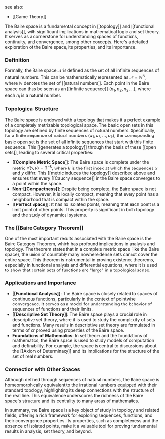 see also:
- [[Game Theory]]

The Baire space is a fundamental concept in [[topology]] and [[functional analysis]], with significant implications in mathematical logic and set theory. It serves as a cornerstone for understanding spaces of functions, continuity, and convergence, among other concepts. Here's a detailed exploration of the Baire space, its properties, and its importance.

### Definition

Formally, the Baire space $\mathcal{N}$ is defined as the set of all infinite sequences of natural numbers. This can be mathematically represented as $\mathcal{N} = \mathbb{N}^\mathbb{N}$, where $\mathbb{N}$ denotes the set of [[natural numbers]]. Each point in the Baire space can thus be seen as an [[infinite sequence]] $(n_1, n_2, n_3, \ldots)$, where each $n_i$ is a natural number.

### Topological Structure

The Baire space is endowed with a topology that makes it a perfect example of a completely metrizable topological space. The basic open sets in this topology are defined by finite sequences of natural numbers. Specifically, for a finite sequence of natural numbers $(a_1, a_2, \ldots, a_k)$, the corresponding basic open set is the set of all infinite sequences that start with this finite sequence. This [[generates a topology]] through the basis of these [[open sets]], leading to several critical properties:

- **[[Complete Metric Space]]**: The Baire space is complete under the metric $d(x,y) = 2^{-k}$, where $k$ is the first index at which the sequences $x$ and $y$ differ. This [[metric induces the topology]] described above and ensures that every [[Cauchy sequence]] in the Baire space converges to a point within the space.
- **Non-[[Compactness]]**: Despite being complete, the Baire space is not compact. However, it is locally compact, meaning that every point has a neighborhood that is compact within the space.
- **[[Perfect Space]]**: It has no isolated points, meaning that each point is a limit point of other points. This property is significant in both topology and the study of dynamical systems.

### The [[Baire Category Theorem]]

One of the most important results associated with the Baire space is the Baire Category Theorem, which has profound implications in analysis and topology. The theorem states that in a complete metric space (like the Baire space), the union of countably many nowhere dense sets cannot cover the entire space. This theorem is instrumental in proving existence theorems, especially in functional analysis and differential equations, where it is used to show that certain sets of functions are "large" in a topological sense.

### Applications and Importance

- **[[Functional Analysis]]**: The Baire space is closely related to spaces of continuous functions, particularly in the context of pointwise convergence. It serves as a model for understanding the behavior of sequences of functions and their limits.
- **[[Descriptive Set Theory]]**: The Baire space plays a crucial role in descriptive set theory, where it is used to study the complexity of sets and functions. Many results in descriptive set theory are formulated in terms of or proved using properties of the Baire space.
- **Foundations of Mathematics**: In set theory and the foundations of mathematics, the Baire space is used to study models of computation and definability. For example, the space is central to discussions about the [[Axiom of Determinacy]] and its implications for the structure of the set of real numbers.

### Connection with Other Spaces

Although defined through sequences of natural numbers, the Baire space is homeomorphically equivalent to the irrational numbers equipped with their standard topology, highlighting its deep connections with the structure of the real line. This equivalence underscores the richness of the Baire space's structure and its centrality to many areas of mathematics.

In summary, the Baire space is a key object of study in topology and related fields, offering a rich framework for exploring sequences, functions, and their convergence properties. Its properties, such as completeness and the absence of isolated points, make it a valuable tool for proving fundamental results in analysis, set theory, and beyond.
